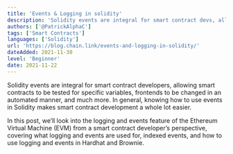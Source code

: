 ```yaml
---
title: 'Events & Logging in solidity'
description: 'Solidity events are integral for smart contract devs, allowing smart contracts to be tested for specific variables, frontends to be changed in an automated manner, and much more.'
authors: ['@PatrickAlphaC']
tags: ['Smart Contracts']
languages: ['Solidity']
url: 'https://blog.chain.link/events-and-logging-in-solidity/'
dateAdded: 2021-11-30
level: 'Beginner'
date: 2021-11-22
---
```


Solidity events are integral for smart contract developers, allowing smart contracts to be tested for specific variables, frontends to be changed in an automated manner, and much more. In general, knowing how to use events in Solidity makes smart contract development a whole lot easier.

In this post, we’ll look into the logging and events feature of the Ethereum Virtual Machine (EVM) from a smart contract developer’s perspective, covering what logging and events are used for, indexed events, and how to use logging and events in Hardhat and Brownie. 